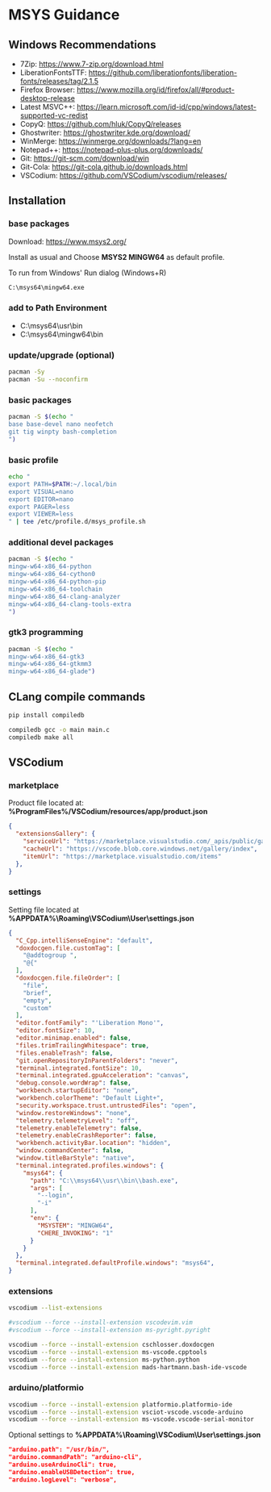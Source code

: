 # MSYS Guidance

## Windows Recommendations

- 7Zip: https://www.7-zip.org/download.html
- LiberationFontsTTF: https://github.com/liberationfonts/liberation-fonts/releases/tag/2.1.5
- Firefox Browser: https://www.mozilla.org/id/firefox/all/#product-desktop-release
- Latest MSVC++: https://learn.microsoft.com/id-id/cpp/windows/latest-supported-vc-redist
- CopyQ: https://github.com/hluk/CopyQ/releases
- Ghostwriter: https://ghostwriter.kde.org/download/
- WinMerge: https://winmerge.org/downloads/?lang=en
- Notepad++: https://notepad-plus-plus.org/downloads/
- Git: https://git-scm.com/download/win
- Git-Cola: https://git-cola.github.io/downloads.html
- VSCodium: https://github.com/VSCodium/vscodium/releases/

## Installation

### base packages

Download: https://www.msys2.org/

Install as usual and Choose **MSYS2 MINGW64** as default profile.

To run from Windows' Run dialog (Windows+R)

```bat
C:\msys64\mingw64.exe
```

### add to Path Environment

- C:\msys64\usr\bin
- C:\msys64\mingw64\bin

### update/upgrade (optional)

```sh
pacman -Sy
pacman -Su --noconfirm
```

### basic packages

```sh
pacman -S $(echo "
base base-devel nano neofetch
git tig winpty bash-completion
")
```

### basic profile

```sh
echo "
export PATH=$PATH:~/.local/bin
export VISUAL=nano
export EDITOR=nano
export PAGER=less
export VIEWER=less
" | tee /etc/profile.d/msys_profile.sh
```

### additional devel packages

```sh
pacman -S $(echo "
mingw-w64-x86_64-python
mingw-w64-x86_64-cython0
mingw-w64-x86_64-python-pip
mingw-w64-x86_64-toolchain
mingw-w64-x86_64-clang-analyzer
mingw-w64-x86_64-clang-tools-extra
")
```

### gtk3 programming

```sh
pacman -S $(echo "
mingw-w64-x86_64-gtk3
mingw-w64-x86_64-gtkmm3
mingw-w64-x86_64-glade")
```

## CLang compile commands

```sh
pip install compiledb

compiledb gcc -o main main.c
compiledb make all
```

## VSCodium

### marketplace

Product file located at: **%ProgramFiles%/VSCodium/resources/app/product.json**

```json
{
  "extensionsGallery": {
    "serviceUrl": "https://marketplace.visualstudio.com/_apis/public/gallery",
    "cacheUrl": "https://vscode.blob.core.windows.net/gallery/index",
    "itemUrl": "https://marketplace.visualstudio.com/items"
  },
}
```

### settings

Setting file located at **%APPDATA%\Roaming\VSCodium\User\settings.json**

```json
{
  "C_Cpp.intelliSenseEngine": "default",
  "doxdocgen.file.customTag": [
    "@addtogroup ",
    "@{"
  ],
  "doxdocgen.file.fileOrder": [
    "file",
    "brief",
    "empty",
    "custom"
  ],
  "editor.fontFamily": "'Liberation Mono'",
  "editor.fontSize": 10,
  "editor.minimap.enabled": false,
  "files.trimTrailingWhitespace": true,
  "files.enableTrash": false,
  "git.openRepositoryInParentFolders": "never",
  "terminal.integrated.fontSize": 10,
  "terminal.integrated.gpuAcceleration": "canvas",
  "debug.console.wordWrap": false,
  "workbench.startupEditor": "none",
  "workbench.colorTheme": "Default Light+",
  "security.workspace.trust.untrustedFiles": "open",
  "window.restoreWindows": "none",
  "telemetry.telemetryLevel": "off",
  "telemetry.enableTelemetry": false,
  "telemetry.enableCrashReporter": false,
  "workbench.activityBar.location": "hidden",
  "window.commandCenter": false,
  "window.titleBarStyle": "native",
  "terminal.integrated.profiles.windows": {
    "msys64": {
      "path": "C:\\msys64\\usr\\bin\\bash.exe",
      "args": [
        "--login",
        "-i"
      ],
      "env": {
        "MSYSTEM": "MINGW64",
        "CHERE_INVOKING": "1"
      }
    }
  },
  "terminal.integrated.defaultProfile.windows": "msys64",
}
```

### extensions

```sh
vscodium --list-extensions

#vscodium --force --install-extension vscodevim.vim
#vscodium --force --install-extension ms-pyright.pyright

vscodium --force --install-extension cschlosser.doxdocgen
vscodium --force --install-extension ms-vscode.cpptools
vscodium --force --install-extension ms-python.python
vscodium --force --install-extension mads-hartmann.bash-ide-vscode

```

### arduino/platformio

```sh
vscodium --force --install-extension platformio.platformio-ide
vscodium --force --install-extension vsciot-vscode.vscode-arduino
vscodium --force --install-extension ms-vscode.vscode-serial-monitor
```

Optional settings to **%APPDATA%\Roaming\VSCodium\User\settings.json**

```json
"arduino.path": "/usr/bin/",
"arduino.commandPath": "arduino-cli",
"arduino.useArduinoCli": true,
"arduino.enableUSBDetection": true,
"arduino.logLevel": "verbose",
```
